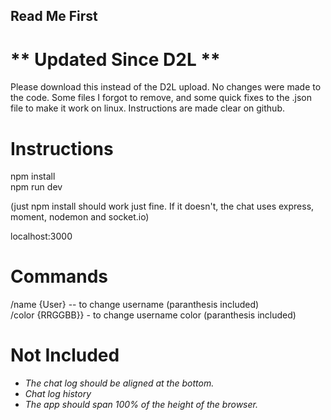 ## Read Me First
# ** Updated Since D2L **  
Please download this instead of the D2L upload. No changes were made to the code. Some files I forgot to remove, and some quick fixes to the .json file to make it work on linux. Instructions are made clear on github.

# Instructions

npm install  
npm run dev  
  
(just npm install should work just fine. If it doesn't, the chat uses express, moment, nodemon and socket.io)  
  
localhost:3000  
  
# Commands  
  
/name {User} -- to change username (paranthesis included)  
/color {RRGGBB}} - to change username color (paranthesis included)  
  
# Not Included  

* <em>The chat log should be aligned at the bottom.</em>
* <em>Chat log history</em>
* <em>The app should span 100% of the height of the browser.</em>
